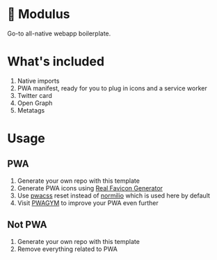 # 🧩 Modulus
Go-to all-native webapp boilerplate.

# What's included

1. Native imports
2. PWA manifest, ready for you to plug in icons and a service worker
3. Twitter card
4. Open Graph
5. Metatags

# Usage

## PWA

1. Generate your own repo with this template
2. Generate PWA icons using [Real Favicon Generator](https://realfavicongenerator.net/)
3. Use [pwacss](https://github.com/uyouthe/pwacss) reset instead of [normilio](https://github.com/uyouthe/normilio) which is used here by default
4. Visit [PWAGYM](https://pwagym.com) to improve your PWA even further

## Not PWA

1. Generate your own repo with this template
2. Remove everything related to PWA
